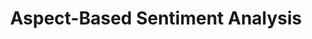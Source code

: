 ---
title: "Aspect-Based Sentiment Analysis"

categories: ['']

tags: ['Aspect', 'Based', 'Sentiment', 'Analysis']

arwords: 'تحليل الآراء متعدد الجوانب'

arexps: []

enwords: ['Aspect-Based Sentiment Analysis']

enexps: []

arlexicons: 'ح'

enlexicons: 'A'

authors: ['Ruqayya Roshdy']

translators: ['']

citations: 'تطبيقات الذكاء الاصطناعي في خدمة اللغة العربية'

sources: 'مركز الملك عبدالله بن عبدالعزيز الدولي لخدمة اللغة العربية'

word: "true"

slug: ""
---